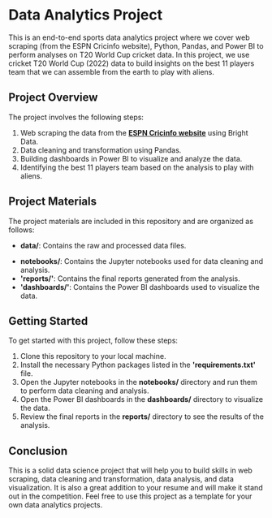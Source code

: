 # Data Analytics Project
This is an end-to-end sports data analytics project where we cover web scraping (from the ESPN Cricinfo website), Python, Pandas, and Power BI to perform analyses on T20 World Cup cricket data. In this project, we use cricket T20 World Cup (2022) data to build insights on the best 11 players team that we can assemble from the earth to play with aliens.

## Project Overview
The project involves the following steps:

1. Web scraping the data from the [**ESPN Cricinfo website**](https://www.espncricinfo.com/series/icc-men-s-t20-world-cup-2021-22-1267897) using Bright Data.
2. Data cleaning and transformation using Pandas.
3. Building dashboards in Power BI to visualize and analyze the data.
4. Identifying the best 11 players team based on the analysis to play with aliens.

## Project Materials
The project materials are included in this repository and are organized as follows:

- **data/**: Contains the raw and processed data files.
* **notebooks/**: Contains the Jupyter notebooks used for data cleaning and analysis.
* **'reports/'**: Contains the final reports generated from the analysis.
* **'dashboards/'**: Contains the Power BI dashboards used to visualize the data.

## Getting Started
To get started with this project, follow these steps:

1. Clone this repository to your local machine.
2. Install the necessary Python packages listed in the **'requirements.txt'** file.
3. Open the Jupyter notebooks in the **notebooks/** directory and run them to perform data cleaning and analysis.
4. Open the Power BI dashboards in the **dashboards/** directory to visualize the data.
5. Review the final reports in the **reports/** directory to see the results of the analysis.

## Conclusion
This is a solid data science project that will help you to build skills in web scraping, data cleaning and transformation, data analysis, and data visualization. It is also a great addition to your resume and will make it stand out in the competition. Feel free to use this project as a template for your own data analytics projects.


